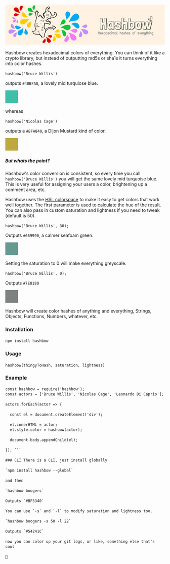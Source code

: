 ![hashbow](media/hashbow-header.jpg)

Hashbow creates hexadecimal colors of everything. You can think of it like a
crypto library, but instead of outputting md5s or sha1s it turns everything
into color hashes.

`hashbow('Bruce Willis')`

outputs `#40BFA8`, a lovely mid turquiose blue.

![](media/mid-turquiose-blue.svg)

whereas

`hashbow('Nicolas Cage')`

outputs a `#BFA840`, a Dijon Mustard kind of color.

![](media/dijon-mustard-yellow.svg)

##### But whats the point?

Hashbow's color conversion is consistent, so every time you call
`hashbow('Bruce Willis')` you will get the same lovely mid turquoise blue. This
is very useful for assigning your users a color, brightening up a comment area,
etc.

Hashbow uses the [HSL colorspace](http://hslpicker.com/) to make it easy to get
colors that work well together. The first parameter is used to calculate the
hue of the result. You can also pass in custom saturation and lightness if you
need to tweak (default is 50).

`hashbow('Bruce Willis', 30);`

Outputs `#669990`, a calmer seafoam green.

![](media/calm-seafoam-green.svg)

Setting the saturation to 0 will make everything greyscale.

`hashbow('Bruce Willis', 0);`

Outputs `#7E8180`

![](media/grey-willis.svg)

Hashbow will create color hashes of anything and everything, Strings, Objects,
Functions, Numbers, whatever, etc.


### Installation
`npm install hashbow`

### Usage
`hashbow(thingyToHash, saturation, lightness)`

### Example
```
const hashbow = require('hashbow');
const actors = ['Bruce Willis', 'Nicolas Cage', 'Leonardo Di Caprio'];

actors.forEach(actor => {

  const el = document.createElement('div');

  el.innerHTML = actor;
  el.style.color = hashbow(actor);

  document.body.appendChild(el);

}); ```

### CLI There is a CLI, just install globally

`npm install hashbow --global`

and then

`hashbow boogers`

Outputs `#BF5340`

You can use `-s` and `-l` to modify saturation and lightness too.

`hashbow boogers -s 50 -l 22`

Outputs `#54241C`

now you can color up your git logs, or like, something else that's cool

🙂️
